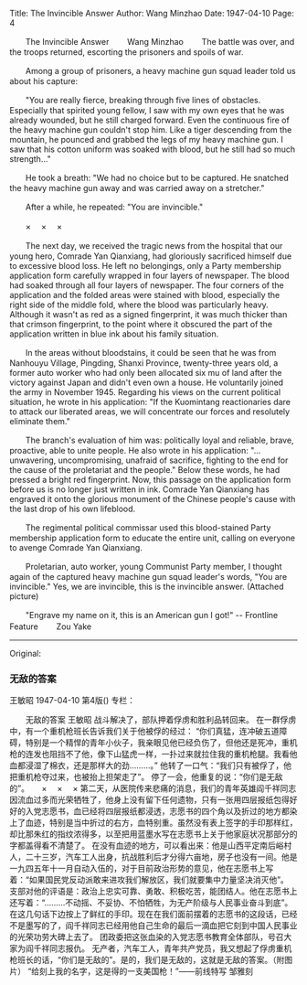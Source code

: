 Title: The Invincible Answer
Author: Wang Minzhao
Date: 1947-04-10
Page: 4

　　The Invincible Answer
　　Wang Minzhao
　　The battle was over, and the troops returned, escorting the prisoners and spoils of war.

　　Among a group of prisoners, a heavy machine gun squad leader told us about his capture:

　　"You are really fierce, breaking through five lines of obstacles. Especially that spirited young fellow, I saw with my own eyes that he was already wounded, but he still charged forward. Even the continuous fire of the heavy machine gun couldn't stop him. Like a tiger descending from the mountain, he pounced and grabbed the legs of my heavy machine gun. I saw that his cotton uniform was soaked with blood, but he still had so much strength..."

　　He took a breath: "We had no choice but to be captured. He snatched the heavy machine gun away and was carried away on a stretcher."

　　After a while, he repeated: "You are invincible."

　　×　 ×　 ×

　　The next day, we received the tragic news from the hospital that our young hero, Comrade Yan Qianxiang, had gloriously sacrificed himself due to excessive blood loss. He left no belongings, only a Party membership application form carefully wrapped in four layers of newspaper. The blood had soaked through all four layers of newspaper. The four corners of the application and the folded areas were stained with blood, especially the right side of the middle fold, where the blood was particularly heavy. Although it wasn't as red as a signed fingerprint, it was much thicker than that crimson fingerprint, to the point where it obscured the part of the application written in blue ink about his family situation.

　　In the areas without bloodstains, it could be seen that he was from Nanhouyu Village, Pingding, Shanxi Province, twenty-three years old, a former auto worker who had only been allocated six mu of land after the victory against Japan and didn't even own a house. He voluntarily joined the army in November 1945. Regarding his views on the current political situation, he wrote in his application: "If the Kuomintang reactionaries dare to attack our liberated areas, we will concentrate our forces and resolutely eliminate them."

　　The branch's evaluation of him was: politically loyal and reliable, brave, proactive, able to unite people. He also wrote in his application: "... unwavering, uncompromising, unafraid of sacrifice, fighting to the end for the cause of the proletariat and the people." Below these words, he had pressed a bright red fingerprint. Now, this passage on the application form before us is no longer just written in ink. Comrade Yan Qianxiang has engraved it onto the glorious monument of the Chinese people's cause with the last drop of his own lifeblood.

　　The regimental political commissar used this blood-stained Party membership application form to educate the entire unit, calling on everyone to avenge Comrade Yan Qianxiang.

　　Proletarian, auto worker, young Communist Party member, I thought again of the captured heavy machine gun squad leader's words, "You are invincible." Yes, we are invincible, this is the invincible answer. (Attached picture)

　　"Engrave my name on it, this is an American gun I got!" -- Frontline Feature
　　Zou Yake



<hr /> 

Original: 


### 无敌的答案
王敏昭
1947-04-10
第4版()
专栏：

　　无敌的答案
    王敏昭
    战斗解决了，部队押着俘虏和胜利品转回来。
    在一群俘虏中，有一个重机枪班长告诉我们关于他被俘的经过：
    “你们真猛，连冲破五道障碍，特别是一个精悍的青年小伙子，我亲眼见他已经负伤了，但他还是死冲，重机枪的连发也阻挡不了他，像下山猛虎一样，一扑过来就拉住我的重机枪腿。我看他血都浸湿了棉衣，还是那样大的劲………。”
    他转了一口气：“我们只有被俘了，他把重机枪夺过来，也被抬上担架走了”。
    停了一会，他重复的说：“你们是无敌的”。
　      ×　    ×　      ×
    第二天，从医院传来悲痛的消息，我们的青年英雄阎千祥同志因流血过多而光荣牺牲了，他身上没有留下任何遗物，只有一张用四层报纸包得好好的入党志愿书，血已经将四层报纸都浸透，志愿书的四个角以及折过的地方都染上了血迹，特别是当中折过的右方，血特别重。虽然没有表上签字的手印那样红，却比那朱红的指纹浓得多，以至把用蓝墨水写在志愿书上关于他家庭状况那部分的字都盖得看不清楚了。
    在没有血迹的地方，可以看出来：他是山西平定南后峪村人，二十三岁，汽车工人出身，抗战胜利后才分得六亩地，房子也没有一间。他是一九四五年十一月自动入伍的，对于目前政治形势的意见，他在志愿书上写着：“如果国民党反动派敢来进攻我们解放区，我们就要集中力量坚决消灭他”。
    支部对他的评语是：政治上忠实可靠、勇敢、积极吃苦，能团结人。他在志愿书上还写着：“………不动摇、不妥协、不怕牺牲，为无产阶级与人民事业奋斗到底”。在这几句话下边按上了鲜红的手印。现在在我们面前摆着的志愿书的这段话，已经不是墨写的了，阎千祥同志已经用他自己生命的最后一滴血把它刻到中国人民事业的光荣功劳大碑上去了。
    团政委把这张血染的入党志愿书教育全体部队，号召大家为阎千祥同志报仇。
    无产者，汽车工人，青年共产党员，我又想起了俘虏重机枪班长的话，“你们是无敌的”。是的，我们是无敌的，这就是无敌的答案。（附图片）
    “给刻上我的名字，这是得的一支美国枪！”——前线特写
    邹雅刻

